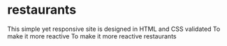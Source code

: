# restaurants
This simple yet responsive site is designed in HTML and CSS validated  To make it more reactive  To make it more reactive restaurants 
